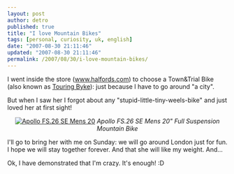 ```yaml
---
layout: post
author: detro
published: true
title: "I love Mountain Bikes"
tags: [personal, curiosity, uk, english]
date: "2007-08-30 21:11:46"
updated: "2007-08-30 21:11:46"
permalink: /2007/08/30/i-love-mountain-bikes/
---
```


I went inside the store (<a href="http://www.halfords.com/">www.halfords.com</a>) to choose a Town&Trial Bike (also known as <a href="http://en.wikipedia.org/wiki/Touring_bicycle">Touring Byke</a>): just because I have to go around "a city".

But when I saw her I forgot about any "stupid-little-tiny-weels-bike" and just loved her at first sight!

<div align="center"><a href="http://www.halfords.com/webapp/wcs/stores/servlet/product_storeId_10001_catalogId_10151_productId_258347_langId_-1_CarSelectorCatalogId__CarSelectorGroupId__varient__categoryId_82395_crumb_33980-33957-82393_parentcategoryrn_82395#"><img src="http://washford.scene7.com/is/image/Washford/400-918508?$prod$" alt="Apollo FS.26 SE Mens 20" Full Suspension Mountain Bike" /></a>
<em>Apollo FS.26 SE Mens 20" Full Suspension Mountain Bike</em></div>

I'll go to bring her with me on Sunday: we will go around London just for fun.
I hope we will stay together forever.
And that she will like my weight.
And...

Ok, I have demonstrated that I'm crazy. It's enough! :D
